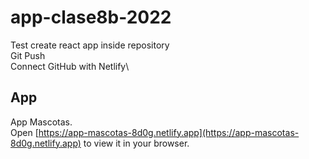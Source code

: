 # app-clase8b-2022
Test create react app inside repository\
Git Push\
Connect GitHub with Netlify\

## App
App Mascotas.\
Open [https://app-mascotas-8d0g.netlify.app](https://app-mascotas-8d0g.netlify.app) to view it in your browser.

